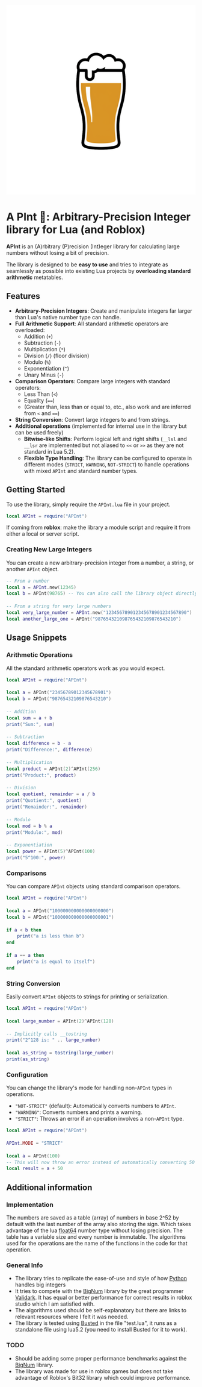 ![APInt Library Logo](./logo.png)

# A PInt 🍺: Arbitrary-Precision Integer library for Lua (and Roblox)


**APInt** is an (A)rbitrary (P)recision (Int)eger library for calculating large numbers without losing a bit of precision.

The library is designed to be **easy to use** and tries to integrate as seamlessly as possible into existing Lua projects by **overloading standard arithmetic** metatables.

## Features

*   **Arbitrary-Precision Integers**: Create and manipulate integers far larger than Lua's native number type can handle.
*   **Full Arithmetic Support**: All standard arithmetic operators are overloaded:
    *   Addition (`+`)
    *   Subtraction (`-`)
    *   Multiplication (`*`)
    *   Division (`/`) (floor division)
    *   Modulo (`%`)
    *   Exponentiation (`^`)
    *   Unary Minus (`-`)
*   **Comparison Operators**: Compare large integers with standard operators:
    *   Less Than (`<`)
    *   Equality (`==`)
    *   (Greater than, less than or equal to, etc., also work and are inferred from `<` and `==`)
*   **String Conversion**: Convert large integers to and from strings.
* **Additional operations** (implemented for internal use in the library but can be used freely)
    *   **Bitwise-like Shifts**: Perform logical left and right shifts (`__lsl` and `__lsr` are implemented but not aliased to `<<` or `>>` as they are not standard in Lua 5.2).
    *   **Flexible Type Handling**: The library can be configured to operate in different modes (`STRICT`, `WARNING`, `NOT-STRICT`) to handle operations with mixed `APInt` and standard number types.

## Getting Started

To use the library, simply require the `APInt.lua` file in your project.

```lua
local APInt = require("APInt")
```

If coming from **roblox**: make the library a module script and require it from either a local or server script.

### Creating New Large Integers

You can create a new arbitrary-precision integer from a number, a string, or another `APInt` object.

```lua
-- From a number
local a = APInt.new(12345)
local b = APInt(98765) -- You can also call the library object directly

-- From a string for very large numbers
local very_large_number = APInt.new("123456789012345678901234567890")
local another_large_one = APInt("987654321098765432109876543210")
```

## Usage Snippets

### Arithmetic Operations

All the standard arithmetic operators work as you would expect.

```lua
local APInt = require("APInt")

local a = APInt("23456789012345678901")
local b = APInt("98765432109876543210")

-- Addition
local sum = a + b
print("Sum:", sum)

-- Subtraction
local difference = b - a
print("Difference:", difference)

-- Multiplication
local product = APInt(2)^APInt(256)
print("Product:", product)

-- Division
local quotient, remainder = a / b
print("Quotient:", quotient)
print("Remainder:", remainder)

-- Modulo
local mod = b % a
print("Modulo:", mod)

-- Exponentiation
local power = APInt(5)^APInt(100)
print("5^100:", power)
```

### Comparisons

You can compare `APInt` objects using standard comparison operators.

```lua
local APInt = require("APInt")

local a = APInt("100000000000000000000")
local b = APInt("100000000000000000001")

if a < b then
    print("a is less than b")
end

if a == a then
    print("a is equal to itself")
end
```

### String Conversion

Easily convert `APInt` objects to strings for printing or serialization.

```lua
local APInt = require("APInt")

local large_number = APInt(2)^APInt(128)

-- Implicitly calls __tostring
print("2^128 is: " .. large_number)

local as_string = tostring(large_number)
print(as_string)
```

### Configuration

You can change the library's mode for handling non-`APInt` types in operations.

*   `"NOT-STRICT"` (default): Automatically converts numbers to `APInt`.
*   `"WARNING"`: Converts numbers and prints a warning.
*   `"STRICT"`: Throws an error if an operation involves a non-`APInt` type.

```lua
local APInt = require("APInt")

APInt.MODE = "STRICT"

local a = APInt(100)
-- This will now throw an error instead of automatically converting 50
local result = a + 50
```

## Additional information

### Implementation
The numbers are saved as a table (array) of numbers in base 2^52 by default with the last number of the array also storing the sign. Which takes advantage of the lua [float64](https://en.wikipedia.org/wiki/Double-precision_floating-point_format) number type without losing precision. The table has a variable size and every number is immutable. The algorithms used for the operations are the name of the functions in the code for that operation.

### General Info

- The library tries to replicate the ease-of-use and style of how [Python](https://github.com/python/cpython) handles big integers
- It tries to compete with the [BigNum](https://github.com/RoStrap/Math/blob/master/BigNum.lua) library by the great programmer [Validark](https://github.com/Validark). It has equal or better performance for correct results in roblox studio which I am satisfied with.
- The algorithms used should be self-explanatory but there are links to relevant resources where I felt it was needed.
- The library is tested using [Busted](https://github.com/lunarmodules/busted) in the file "test.lua", it runs as a standalone file using lua5.2 (you need to install Busted for it to work).

### TODO

- Should be adding some proper performance benchmarks against the [BigNum](https://github.com/RoStrap/Math/blob/master/BigNum.lua) library.
- The library was made for use in roblox games but does not take advantage of Roblox's Bit32 library which could improve performance.
